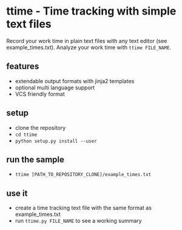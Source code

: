 # ttime - Time tracking with simple text files

Record your work time in plain text files with any text editor (see example_times.txt).
Analyze your work time with `ttime FILE_NAME`. 

## features

* extendable output formats with jinja2 templates
* optional multi language support
* VCS friendly format

## setup

* clone the repository
* `cd ttime`
* `python setup.py install --user`

## run the sample

* `ttime [PATH_TO_REPOSITORY_CLONE]/example_times.txt`

## use it

* create a time tracking text file with the same format as example_times.txt
* run `ttime.py FILE_NAME` to see a working summary
